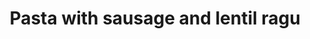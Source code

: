 ---
layout: recipe
week: 7
title: Pasta with sausage and lentil ragu
description: "Kerry made this for me last week and it's definitely the  the best pasta ragu I've had at home... Dad might even like it!"
details:
  serves: 2
  cooking-time: "45mins to 1hr"
ingredients:
 - "150g conchiglie pasta"
 - "2 tbsp olive oil"
 - "4 chipolata sausages, skinned"
 - "1 clove garlic, sliced"
 - "1/2 tsp fennel seeds, crushed"
 - "1/2 tsp dried oregano"
 - "2 tbsp Beluga lentils, we use <a href='https://www.sainsburys.co.uk/gol-ui/product/vegan-food/merchant-gourmet-ready-to-eat-beluga-lentils-250g' target='_blank'>Merchant Gourmet</a>"
 - "3 medium tomatoes, diced"
 - "1/2 tbsp tomato purée"
 - "150ml chicken stock"
 - "25g parmesan, grated"
method:
 - "Heat olive oil in a pan that has a lid"
 - "Break bits of sausage into oil and fry until golden (breaking up with a wooden spoon as you go)"
 - "Add garlic and cook for 2 minutes"
 - "Add fennel seeds and oregano and fry for 1 minute"
 - "Add lentils, tomatoes, purée and stock and bring to simmer"
 - "Put the lid on and leave for 20 minutes"
 - "Take the lid off and cook for at least another 20 minutes"
 - "Cook the pasta as per packet instructions"
 - "Drain the pasta and add to the ragu pan"
 - "Mix and serve with grated parmesan on top"
nutrition:
  calories: 665
  fat: 37
  carbohydrates: 69.5
  protein: 32.9
---